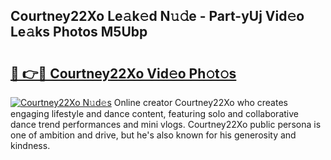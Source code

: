 ## Courtney22Xo Le𝚊k𝚎d N𝚞𝚍e - Part-yUj Vid𝚎o Le𝚊ks Photos M5Ubp

# <h2><a href="http://fbfbtu.evod.top/?m=Courtney22Xo">🔗 👉🔴 Courtney22Xo Vid𝚎o Ph𝚘t𝚘s</a></h2>

[![Courtney22Xo N𝚞d𝚎s](https://i.imgur.com/8V9OHl7.gif)](http://fbfbtu.evod.top/?m=Courtney22Xo)
Online creator Courtney22Xo who creates engaging lifestyle and dance content, featuring solo and collaborative dance trend performances and mini vlogs. Courtney22Xo public persona is one of ambition and drive, but he's also known for his generosity and kindness. 
